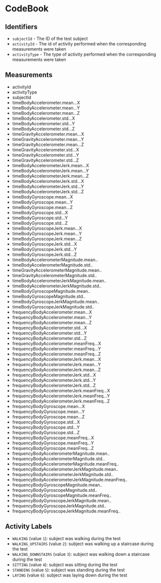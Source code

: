 # CodeBook

## Identifiers

* `subjectId` - The ID of the test subject
* `activityId` - The id of activity performed when the corresponding measurements were taken
* `activityType` - The type of activity performed when the corresponding measurements were taken


## Measurements

* activityId
* activityType
* subjectId
* timeBodyAccelerometer.mean...X
* timeBodyAccelerometer.mean...Y
* timeBodyAccelerometer.mean...Z
* timeBodyAccelerometer.std...X
* timeBodyAccelerometer.std...Y
* timeBodyAccelerometer.std...Z
* timeGravityAccelerometer.mean...X
* timeGravityAccelerometer.mean...Y
* timeGravityAccelerometer.mean...Z
* timeGravityAccelerometer.std...X
* timeGravityAccelerometer.std...Y
* timeGravityAccelerometer.std...Z
* timeBodyAccelerometerJerk.mean...X
* timeBodyAccelerometerJerk.mean...Y
* timeBodyAccelerometerJerk.mean...Z
* timeBodyAccelerometerJerk.std...X
* timeBodyAccelerometerJerk.std...Y
* timeBodyAccelerometerJerk.std...Z
* timeBodyGyroscope.mean...X
* timeBodyGyroscope.mean...Y
* timeBodyGyroscope.mean...Z
* timeBodyGyroscope.std...X
* timeBodyGyroscope.std...Y
* timeBodyGyroscope.std...Z
* timeBodyGyroscopeJerk.mean...X
* timeBodyGyroscopeJerk.mean...Y
* timeBodyGyroscopeJerk.mean...Z
* timeBodyGyroscopeJerk.std...X
* timeBodyGyroscopeJerk.std...Y
* timeBodyGyroscopeJerk.std...Z
* timeBodyAccelerometerMagnitude.mean..
* timeBodyAccelerometerMagnitude.std..
* timeGravityAccelerometerMagnitude.mean..
* timeGravityAccelerometerMagnitude.std..
* timeBodyAccelerometerJerkMagnitude.mean..
* timeBodyAccelerometerJerkMagnitude.std..
* timeBodyGyroscopeMagnitude.mean..
* timeBodyGyroscopeMagnitude.std..
* timeBodyGyroscopeJerkMagnitude.mean..
* timeBodyGyroscopeJerkMagnitude.std..
* frequencyBodyAccelerometer.mean...X
* frequencyBodyAccelerometer.mean...Y
* frequencyBodyAccelerometer.mean...Z
* frequencyBodyAccelerometer.std...X
* frequencyBodyAccelerometer.std...Y
* frequencyBodyAccelerometer.std...Z
* frequencyBodyAccelerometer.meanFreq...X
* frequencyBodyAccelerometer.meanFreq...Y
* frequencyBodyAccelerometer.meanFreq...Z
* frequencyBodyAccelerometerJerk.mean...X
* frequencyBodyAccelerometerJerk.mean...Y
* frequencyBodyAccelerometerJerk.mean...Z
* frequencyBodyAccelerometerJerk.std...X
* frequencyBodyAccelerometerJerk.std...Y
* frequencyBodyAccelerometerJerk.std...Z
* frequencyBodyAccelerometerJerk.meanFreq...X
* frequencyBodyAccelerometerJerk.meanFreq...Y
* frequencyBodyAccelerometerJerk.meanFreq...Z
* frequencyBodyGyroscope.mean...X
* frequencyBodyGyroscope.mean...Y
* frequencyBodyGyroscope.mean...Z
* frequencyBodyGyroscope.std...X
* frequencyBodyGyroscope.std...Y
* frequencyBodyGyroscope.std...Z
* frequencyBodyGyroscope.meanFreq...X
* frequencyBodyGyroscope.meanFreq...Y
* frequencyBodyGyroscope.meanFreq...Z
* frequencyBodyAccelerometerMagnitude.mean..
* frequencyBodyAccelerometerMagnitude.std..
* frequencyBodyAccelerometerMagnitude.meanFreq..
* frequencyBodyAccelerometerJerkMagnitude.mean..
* frequencyBodyAccelerometerJerkMagnitude.std..
* frequencyBodyAccelerometerJerkMagnitude.meanFreq..
* frequencyBodyGyroscopeMagnitude.mean..
* frequencyBodyGyroscopeMagnitude.std..
* frequencyBodyGyroscopeMagnitude.meanFreq..
* frequencyBodyGyroscopeJerkMagnitude.mean..
* frequencyBodyGyroscopeJerkMagnitude.std..
* frequencyBodyGyroscopeJerkMagnitude.meanFreq..


## Activity Labels

* `WALKING` (value `1`): subject was walking during the test
* `WALKING_UPSTAIRS` (value `2`): subject was walking up a staircase during the test
* `WALKING_DOWNSTAIRS` (value `3`): subject was walking down a staircase during the test
* `SITTING` (value `4`): subject was sitting during the test
* `STANDING` (value `5`): subject was standing during the test
* `LAYING` (value `6`): subject was laying down during the test
